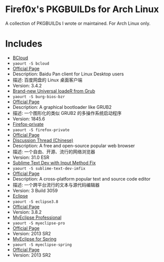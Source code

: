 # Firef0x's PKGBUILDs for Arch Linux

  A collection of PKGBUILDs I wrote or maintained. For Arch Linux only.


# Includes

*  [BCloud][13]
  *  `yaourt -S bcloud`
  *  [Official Page][14]
  *  Description: Baidu Pan client for Linux Desktop users
  *  描述: 百度网盘的 Linux 桌面客户端
  *  Version: 3.4.2
*  [Brand-new Universal loadeR from Grub][9]
  *  `yaourt -S burg-bios-bzr`
  *  [Official Page][8]
  *  Description: A graphical bootloader like GRUB2
  *  描述: 一个图形化的类似 GRUB2 的多操作系统启动程序
  *  Version: 1845.6
*  [Firefox-private][1]
  *  `yaourt -S firefox-private`
  *  [Official Page][5]
  *  [Discussion Thread (Chinese)][12]
  *  Description: A free and open-source popular web browser
  *  描述: 一个自由、开源、流行的网络浏览器
  *  Version: 31.0 ESR
*  [Sublime Text Dev with Input Method Fix][2]
  *  `yaourt -S sublime-text-dev-imfix`
  *  [Official Page][6]
  *  Description: A cross-platform popular text and source code editor
  *  描述: 一个跨平台流行的文本与源代码编辑器
  *  Version: 3 Build 3059
*  [Eclipse][10]
  *  `yaourt -S eclipse3.8`
  *  [Official Page][11]
  *  Version: 3.8.2
*  [MyEclipse Professional][3]
  *  `yaourt -S myeclipse-pro`
  *  [Official Page][7]
  *  Version: 2013 SR2
*  [MyEclipse for Spring][4]
  *  `yaourt -S myeclipse-spring`
  *  [Official Page][7]
  *  Version: 2013 SR2

[1]: https://aur.archlinux.org/packages/firefox-private/
[2]: https://aur.archlinux.org/packages/sublime-text-dev-imfix/
[3]: https://aur.archlinux.org/packages/myeclipse-pro/
[4]: https://aur.archlinux.org/packages/myeclipse-spring/
[5]: https://www.mozilla.org/firefox/
[6]: http://www.sublimetext.com/3
[7]: http://www.myeclipseide.com/
[8]: https://code.google.com/p/burg/
[9]: https://aur.archlinux.org/packages/burg-bios-bzr/
[10]: https://aur.archlinux.org/packages/eclipse3.8/
[11]: http://www.eclipse.org/
[12]: http://bbs.kafan.cn/thread-1611465-1-1.html
[13]: https://aur.archlinux.org/packages/bcloud/
[14]: https://github.com/LiuLang/bcloud
